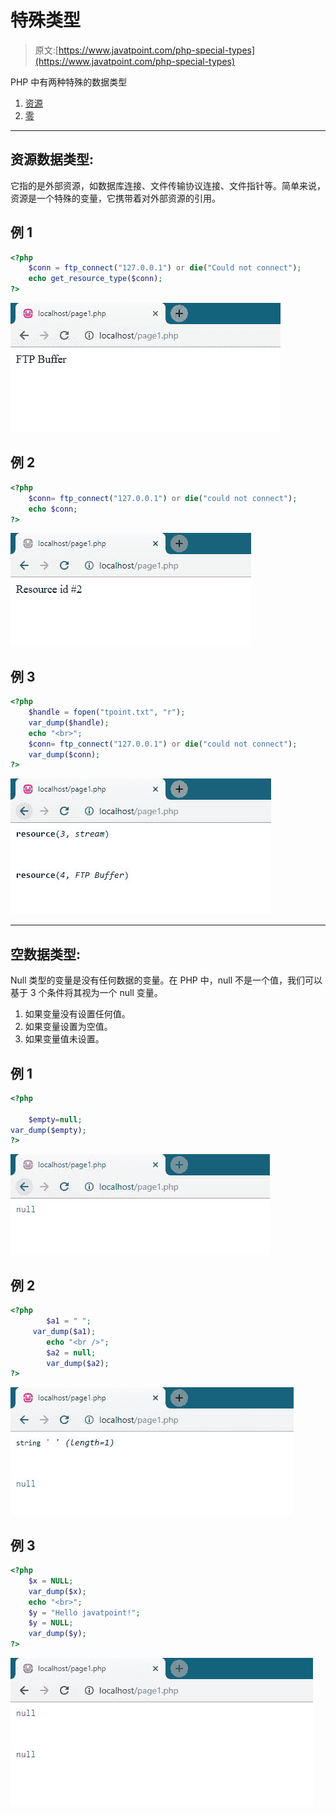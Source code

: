 # 特殊类型

> 原文:[https://www.javatpoint.com/php-special-types](https://www.javatpoint.com/php-special-types)

PHP 中有两种特殊的数据类型

1.  [资源](#resource)
2.  [零](#null)

* * *

## 资源数据类型:

它指的是外部资源，如数据库连接、文件传输协议连接、文件指针等。简单来说，资源是一个特殊的变量，它携带着对外部资源的引用。

## 例 1

```php
<?php
	$conn = ftp_connect("127.0.0.1") or die("Could not connect");
	echo get_resource_type($conn);
?>

```

![PHP Special Types](img/71f638139483eb5636a557ea4157bd0b.png)

## 例 2

```php
<?php
	$conn= ftp_connect("127.0.0.1") or die("could not connect");
	echo $conn;
?>

```

![PHP Special Types](img/b8780d4752de101e7e13413ccd159fbc.png)

## 例 3

```php
<?php
	$handle = fopen("tpoint.txt", "r");
	var_dump($handle);
	echo "<br>";
	$conn= ftp_connect("127.0.0.1") or die("could not connect");
	var_dump($conn);
?>

```

![PHP Special Types](img/5b08dcec114ab09d505abcd60a38c859.png)

* * *

## 空数据类型:

Null 类型的变量是没有任何数据的变量。在 PHP 中，null 不是一个值，我们可以基于 3 个条件将其视为一个 null 变量。

1.  如果变量没有设置任何值。
2.  如果变量设置为空值。
3.  如果变量值未设置。

## 例 1

```php
<?php

	$empty=null;
var_dump($empty);
?>

```

![PHP Special Types](img/163cc942c272b93cbfe73a75483127d7.png)

## 例 2

```php
<?php
    	$a1 = " ";
   	 var_dump($a1);
    	echo "<br />";
    	$a2 = null;
    	var_dump($a2);
?>

```

![PHP Special Types](img/86cfbc99018759046c82d311ae408aab.png)

## 例 3

```php
<?php
	$x = NULL;
	var_dump($x);
	echo "<br>";
	$y = "Hello javatpoint!";
	$y = NULL;
	var_dump($y);
?>

```

![PHP Special Types](img/341088a90cd43459e9015d7faba47ed8.png)